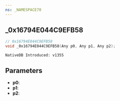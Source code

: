 ```yaml
---
ns: _NAMESPACE70
---
```

## _0x16794E044C9EFB58

```c
// 0x16794E044C9EFB58
void _0x16794E044C9EFB58(Any p0, Any p1, Any p2);
```

```
NativeDB Introduced: v1355
```

## Parameters
* **p0**:
* **p1**:
* **p2**:
